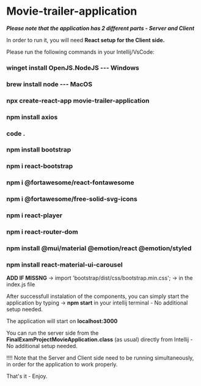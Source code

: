 # Movie-trailer-application

***Please note that the application has 2 different parts - Server and Client***

In order to run it, you will need **React setup for the Client side.**

Please run the following commands in your Intellij/VsCode:

### winget install OpenJS.NodeJS --- Windows
### brew install node --- MacOS
### npx create-react-app movie-trailer-application
### npm install axios
### code .
### npm install bootstrap 
### npm i react-bootstrap
### npm i @fortawesome/react-fontawesome
### npm i @fortawesome/free-solid-svg-icons
### npm i react-player
### npm i react-router-dom
### npm install @mui/material @emotion/react @emotion/styled
### npm install react-material-ui-carousel

**ADD IF MISSNG** -> import 'bootstrap/dist/css/bootstrap.min.css'; -> in the index.js file

After successfull instalation of the components, you can simply start the application by typing -> **npm start** in your intellij terminal - No additional setup needed.

The application will start on **localhost:3000**

You can run the server side from the **FinalExamProjectMovieApplication.class** (as usual) directly from Intellij - No additional setup needed.

!!!! Note that the Server and Client side need to be running simultaneously, in order for the application to work properly.

That's it - Enjoy.

